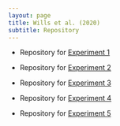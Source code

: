 ```yaml
---
layout: page
title: Wills et al. (2020)
subtitle: Repository
---
```


- Repository for [Experiment 1](https://osf.io/4g6az/)

- Repository for [Experiment 2](https://osf.io/8nyfw/)

- Repository for [Experiment 3](https://osf.io/vu8ms/)

- Repository for [Experiment 4](https://osf.io/g3w8a/)

- Repository for [Experiment 5](https://osf.io/fdm8r/)















